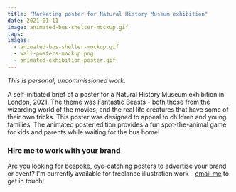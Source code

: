 ```yaml
---
title: "Marketing poster for Natural History Museum exhibition"
date: 2021-01-11
image: animated-bus-shelter-mockup.gif
tags:
images:
  - animated-bus-shelter-mockup.gif
  - wall-posters-mockup.png
  - animated-exhibition-poster.gif
---
```


_This is personal, uncommissioned work_.

A self-initiated brief of a poster for a Natural History Museum exhibition in London, 2021. The theme was Fantastic Beasts - both those from the wizarding world of the movies, and the real life creatures that have some of their own tricks. This poster was designed to appeal to children and young families. The animated poster edition provides a fun spot-the-animal game for kids and parents while waiting for the bus home!

### Hire me to work with your brand
Are you looking for bespoke, eye-catching posters to advertise your brand or event? I'm currently available for freelance illustration work - [email me](mailto:vicky@vickyhughes.co.uk) to get in touch!
